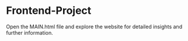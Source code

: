# Frontend-Project

Open the MAIN.html file and explore the website for detailed insights and further information.

